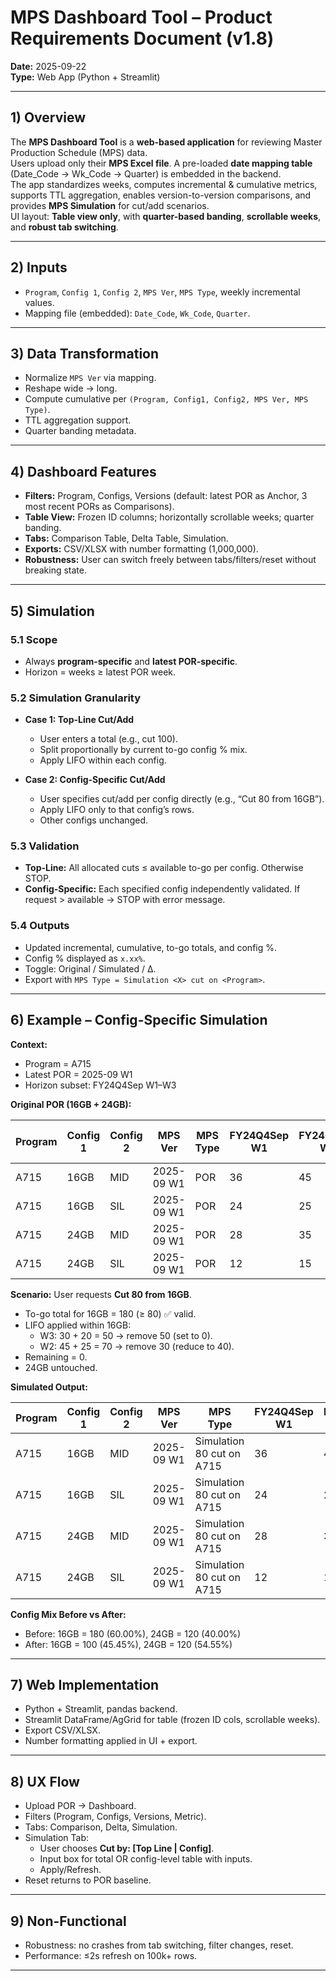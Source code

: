# MPS Dashboard Tool – Product Requirements Document (v1.8)

**Date:** 2025-09-22  
**Type:** Web App (Python + Streamlit)

---

## 1) Overview
The **MPS Dashboard Tool** is a **web-based application** for reviewing Master Production Schedule (MPS) data.  
Users upload only their **MPS Excel file**. A pre-loaded **date mapping table** (Date_Code → Wk_Code → Quarter) is embedded in the backend.  
The app standardizes weeks, computes incremental & cumulative metrics, supports TTL aggregation, enables version-to-version comparisons, and provides **MPS Simulation** for cut/add scenarios.  
UI layout: **Table view only**, with **quarter-based banding**, **scrollable weeks**, and **robust tab switching**.

---

## 2) Inputs
- `Program`, `Config 1`, `Config 2`, `MPS Ver`, `MPS Type`, weekly incremental values.  
- Mapping file (embedded): `Date_Code`, `Wk_Code`, `Quarter`.  

---

## 3) Data Transformation
- Normalize `MPS Ver` via mapping.  
- Reshape wide → long.  
- Compute cumulative per `(Program, Config1, Config2, MPS Ver, MPS Type)`.  
- TTL aggregation support.  
- Quarter banding metadata.  

---

## 4) Dashboard Features
- **Filters:** Program, Configs, Versions (default: latest POR as Anchor, 3 most recent PORs as Comparisons).  
- **Table View:** Frozen ID columns; horizontally scrollable weeks; quarter banding.  
- **Tabs:** Comparison Table, Delta Table, Simulation.  
- **Exports:** CSV/XLSX with number formatting (1,000,000).  
- **Robustness:** User can switch freely between tabs/filters/reset without breaking state.  

---

## 5) Simulation

### 5.1 Scope
- Always **program-specific** and **latest POR-specific**.  
- Horizon = weeks ≥ latest POR week.  

### 5.2 Simulation Granularity
- **Case 1: Top-Line Cut/Add**  
  - User enters a total (e.g., cut 100).  
  - Split proportionally by current to-go config % mix.  
  - Apply LIFO within each config.  

- **Case 2: Config-Specific Cut/Add**  
  - User specifies cut/add per config directly (e.g., “Cut 80 from 16GB”).  
  - Apply LIFO only to that config’s rows.  
  - Other configs unchanged.  

### 5.3 Validation
- **Top-Line:** All allocated cuts ≤ available to-go per config. Otherwise STOP.  
- **Config-Specific:** Each specified config independently validated. If request > available → STOP with error message.  

### 5.4 Outputs
- Updated incremental, cumulative, to-go totals, and config %.  
- Config % displayed as `x.xx%`.  
- Toggle: Original / Simulated / Δ.  
- Export with `MPS Type = Simulation <X> cut on <Program>`.  

---

## 6) Example – Config-Specific Simulation

**Context:**  
- Program = A715  
- Latest POR = 2025-09 W1  
- Horizon subset: FY24Q4Sep W1–W3  

**Original POR (16GB + 24GB):**

| Program | Config 1 | Config 2 | MPS Ver   | MPS Type | FY24Q4Sep W1 | FY24Q4Sep W2 | FY24Q4Sep W3 | To-Go Total |
|---------|----------|----------|-----------|----------|--------------|--------------|--------------|-------------|
| A715    | 16GB     | MID      | 2025-09 W1| POR      | 36           | 45           | 30           | 111 |
| A715    | 16GB     | SIL      | 2025-09 W1| POR      | 24           | 25           | 20           | 69  |
| A715    | 24GB     | MID      | 2025-09 W1| POR      | 28           | 35           | 18           | 81  |
| A715    | 24GB     | SIL      | 2025-09 W1| POR      | 12           | 15           | 12           | 39  |

**Scenario:** User requests **Cut 80 from 16GB**.  

- To-go total for 16GB = 180 (≥ 80) ✅ valid.  
- LIFO applied within 16GB:  
  - W3: 30 + 20 = 50 → remove 50 (set to 0).  
  - W2: 45 + 25 = 70 → remove 30 (reduce to 40).  
- Remaining = 0.  
- 24GB untouched.  

**Simulated Output:**

| Program | Config 1 | Config 2 | MPS Ver   | MPS Type                     | FY24Q4Sep W1 | FY24Q4Sep W2 | FY24Q4Sep W3 |
|---------|----------|----------|-----------|------------------------------|--------------|--------------|--------------|
| A715    | 16GB     | MID      | 2025-09 W1| Simulation 80 cut on A715    | 36           | 40           |  0 |
| A715    | 16GB     | SIL      | 2025-09 W1| Simulation 80 cut on A715    | 24           | 20           |  0 |
| A715    | 24GB     | MID      | 2025-09 W1| Simulation 80 cut on A715    | 28           | 35           | 18 |
| A715    | 24GB     | SIL      | 2025-09 W1| Simulation 80 cut on A715    | 12           | 15           | 12 |

**Config Mix Before vs After:**  
- Before: 16GB = 180 (60.00%), 24GB = 120 (40.00%)  
- After: 16GB = 100 (45.45%), 24GB = 120 (54.55%)  

---

## 7) Web Implementation
- Python + Streamlit, pandas backend.  
- Streamlit DataFrame/AgGrid for table (frozen ID cols, scrollable weeks).  
- Export CSV/XLSX.  
- Number formatting applied in UI + export.  

---

## 8) UX Flow
- Upload POR → Dashboard.  
- Filters (Program, Configs, Versions, Metric).  
- Tabs: Comparison, Delta, Simulation.  
- Simulation Tab:  
  - User chooses **Cut by: [Top Line | Config]**.  
  - Input box for total OR config-level table with inputs.  
  - Apply/Refresh.  
- Reset returns to POR baseline.  

---

## 9) Non-Functional
- Robustness: no crashes from tab switching, filter changes, reset.  
- Performance: ≤2s refresh on 100k+ rows.  

---
